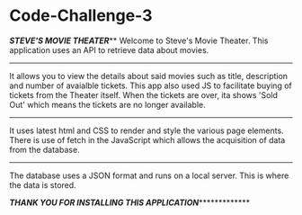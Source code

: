 # Code-Challenge-3
*****************STEVE'S MOVIE THEATER*******************
Welcome to Steve's Movie Theater. This application uses an API to retrieve data about movies.

*******************************************************************************************************

It allows you to view the details about said movies such as title, description and number of avaialble tickets.
This app also used JS to facilitate buying of tickets from the Theater itself. When the tickets are over, ita
shows 'Sold Out' which means the tickets are no longer available.

*******************************************************************************************************
It uses latest html and CSS to render and style the various page elements. There is use of fetch in the JavaScript
which allows the acquisition of data from the database.

*******************************************************************************************************

The database uses a JSON format and runs on a local server. This is where the data is stored.

***********THANK YOU FOR INSTALLING THIS APPLICATION************************